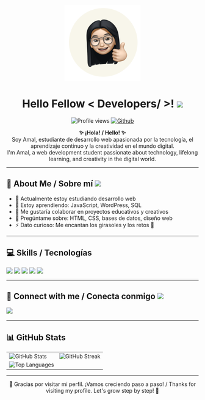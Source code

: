 <p align="center">
  <img width="200" src="https://github.com/Kathryn-Jie/Kathryn-Jie/blob/main/kathryn.png">
</p>

<h1 align="center"> Hello Fellow &lt; Developers/ &gt;! <img src="https://raw.githubusercontent.com/MartinHeinz/MartinHeinz/master/wave.gif" width="30px"> </h1>

<p align="center">
  <img src="https://visitor-badge.glitch.me/badge?page_id=Amalbkr0408" alt="Profile views">
  <a href="https://github.com/Amalbkr0408"><img src="https://img.shields.io/github/followers/Amalbkr0408?label=Follow&style=social" alt="Github"></a>
</p>

<div align="center">
  <strong>✨ ¡Hola! / Hello! ✨</strong><br>
  Soy Amal, estudiante de desarrollo web apasionada por la tecnología, el aprendizaje continuo y la creatividad en el mundo digital.<br>
  I'm Amal, a web development student passionate about technology, lifelong learning, and creativity in the digital world.
</div>

---

## 🧠 About Me / Sobre mí <img src="https://media0.giphy.com/media/KDDpcKigbfFpnejZs6/giphy.gif" width="80px">

<ul>
  <li>🔭 Actualmente estoy estudiando desarrollo web</li>
  <li>🌱 Estoy aprendiendo: JavaScript, WordPress, SQL</li>
  <li>👯 Me gustaría colaborar en proyectos educativos y creativos</li>
  <li>💬 Pregúntame sobre: HTML, CSS, bases de datos, diseño web</li>
  <li>⚡ Dato curioso: Me encantan los girasoles y los retos 🧩</li>
</ul>

---

## 💻 Skills / Tecnologías

<p>
  <img width="32px" src="https://raw.githubusercontent.com/rahulbanerjee26/githubAboutMeGenerator/main/icons/html.svg">
  <img width="32px" src="https://raw.githubusercontent.com/rahulbanerjee26/githubAboutMeGenerator/main/icons/css.svg">
  <img width="32px" src="https://raw.githubusercontent.com/rahulbanerjee26/githubAboutMeGenerator/main/icons/javascript.svg">
  <img width="32px" src="https://raw.githubusercontent.com/rahulbanerjee26/githubAboutMeGenerator/main/icons/sqlite.svg">
  <img width="32px" src="https://raw.githubusercontent.com/rahulbanerjee26/githubAboutMeGenerator/main/icons/wordpress.svg">
</p>

---

## 🤝 Connect with me / Conecta conmigo <img src="https://raw.githubusercontent.com/ShahriarShafin/ShahriarShafin/main/Assets/handshake.gif" width="80px">

<p>
  <a href="https://github.com/Amalbkr0408"><img width="32px" src="https://raw.githubusercontent.com/rahulbanerjee26/githubAboutMeGenerator/main/icons/github.svg"></a>
  <!-- Agrega tus otros enlaces aquí si quieres -->
</p>

---

## 📊 GitHub Stats

<table>
  <tr>
    <td><img src="https://github-readme-stats.vercel.app/api?username=Amalbkr0408&show_icons=true&theme=tokyonight" alt="GitHub Stats"></td>
    <td><img src="https://github-readme-streak-stats.herokuapp.com/?user=Amalbkr0408&theme=tokyonight" alt="GitHub Streak"></td>
  </tr>
  <tr>
    <td><img src="https://github-readme-stats.vercel.app/api/top-langs/?username=Amalbkr0408&layout=compact&theme=tokyonight" alt="Top Languages"></td>
  </tr>
</table>

---

<p align="center">🌻 Gracias por visitar mi perfil. ¡Vamos creciendo paso a paso! / Thanks for visiting my profile. Let's grow step by step! 🌱</p>
